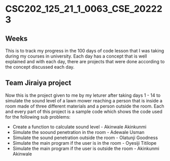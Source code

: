 # CSC202_125_21_1_0063_CSE_202223
## Weeks
This is to track my progress in the 100 days of code  lesson that I was taking during my courses in university. Each day has a concept that is well explained and with each day, there are projects that were done according to the concept discussed each day. 
## Team Jiraiya project 
Now this is the project given to me by my leturer after taking days 1 - 14 to simulate the sound level of a lawn mower reaching a person that is inside a room made of three different materials and a person outside the room. Each and every part of this project is a sample code which shows the code used for the following sub problems:
* Create a function to calculate sound level - Akinwale Akinkunmi
* Simulate the soound penetration in the room - Adewale Usman
* Simulate the sound penetration outside the room - Olatunji Goodness
* Simulate the main program if the user is in the room - Oyesiji Titilope
* Simulate the main program  if the user is outside the room - Akinkunmi Akinwale
